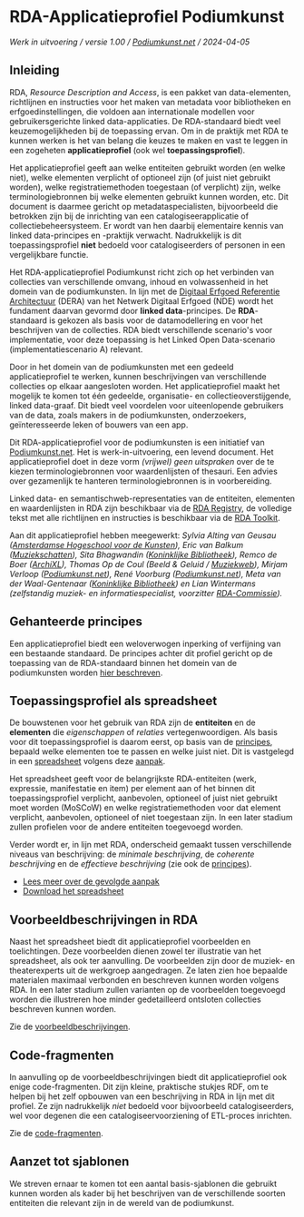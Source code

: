 # RDA-Applicatieprofiel Podiumkunst

*Werk in uitvoering / versie 1.00 / [Podiumkunst.net](https://podiumkunst.net/) / 2024-04-05* 

## Inleiding
RDA, _Resource Description and Access_, is een pakket van data-elementen, richtlijnen en instructies voor het maken van metadata voor bibliotheken en erfgoedinstellingen, die voldoen aan internationale modellen voor gebruikersgerichte linked data-applicaties. De RDA-standaard biedt veel keuzemogelijkheden bij de toepassing ervan. Om in de praktijk met RDA te kunnen werken is het van belang die keuzes te maken en vast te leggen in een zogeheten **applicatieprofiel** (ook wel **toepassingsprofiel**).

Het applicatieprofiel geeft aan welke entiteiten gebruikt worden (en welke niet), welke elementen verplicht of optioneel zijn (of juist niet gebruikt worden), welke registratiemethoden toegestaan (of verplicht) zijn, welke terminologiebronnen bij welke elementen gebruikt kunnen worden, etc. Dit document is daarmee gericht op metadataspecialisten, bijvoorbeeld  die betrokken zijn bij de inrichting van een catalogiseerapplicatie of collectiebeheersysteem. Er wordt van hen daarbij elementaire kennis van linked data-principes en -praktijk verwacht. Nadrukkelijk is dit toepassingsprofiel **niet** bedoeld voor catalogiseerders of personen in een vergelijkbare functie.

Het RDA-applicatieprofiel Podiumkunst richt zich op het verbinden van collecties van verschillende omvang, inhoud en volwassenheid in het domein van de podiumkunsten. In lijn met de [Digitaal Erfgoed Referentie Architectuur](https://netwerkdigitaalerfgoed.nl/activiteiten/dera/) (DERA) van het Netwerk Digitaal Erfgoed (NDE) wordt het fundament daarvan gevormd door **linked data**-principes. De **RDA**-standaard is gekozen als basis voor de datamodellering en voor het beschrijven van de collecties. RDA biedt verschillende scenario's voor implementatie, voor deze toepassing is het Linked Open Data-scenario (implementatiescenario A) relevant.

Door in het domein van de podiumkunsten met een gedeeld applicatieprofiel te werken, kunnen beschrijvingen van verschillende collecties op elkaar aangesloten worden. Het applicatieprofiel maakt het mogelijk te komen tot één gedeelde, organisatie- en collectieoverstijgende, linked data-graaf. Dit biedt veel voordelen voor uiteenlopende gebruikers van de data, zoals makers in de podiumkunsten, onderzoekers, geïnteresseerde leken of bouwers van een app.

Dit RDA-applicatieprofiel voor de podiumkunsten is een initiatief van [Podiumkunst.net](https://podiumkunst.net/). Het is werk-in-uitvoering, een levend document. Het applicatieprofiel doet in deze vorm *(vrijwel) geen uitspraken* over de te kiezen terminologiebronnen voor waardenlijsten of thesauri. Een advies over gezamenlijk te hanteren terminologiebronnen is in voorbereiding.

Linked data- en semantischweb-representaties van de entiteiten, elementen en waardenlijsten in RDA zijn beschikbaar via de [RDA Registry](http://www.rdaregistry.info/), de volledige tekst met alle richtlijnen en instructies is beschikbaar via de [RDA Toolkit](https://www.rdatoolkit.org/).

Aan dit applicatieprofiel hebben meegewerkt: *Sylvia Alting van Geusau ([Amsterdamse Hogeschool voor de Kunsten](https://ahk.nl/)), Eric van Balkum ([Muziekschatten](https://www.muziekschatten.nl/)), Sita Bhagwandin ([Koninklijke Bibliotheek](https://kb.nl/)), Remco de Boer ([ArchiXL](https://archixl.nl)), Thomas Op de Coul (Beeld & Geluid / [Muziekweb](https://muziekweb.nl/)), Mirjam Verloop ([Podiumkunst.net](https://podiumkunst.net/)), René Voorburg ([Podiumkunst.net](https://podiumkunst.net/)), Meta van der Waal-Gentenaar ([Koninklijke Bibliotheek](https://kb.nl/)) en Lian Wintermans (zelfstandig muziek- en informatiespecialist, voorzitter [RDA-Commissie](https://rdacommissie.home.blog/)).*

## Gehanteerde principes
Een applicatieprofiel biedt een weloverwogen inperking of verfijning van een bestaande standaard. De principes achter dit profiel gericht op de toepassing van de RDA-standaard binnen het domein van de podiumkunsten worden [hier beschreven](Principles.md).

## Toepassingsprofiel als spreadsheet
De bouwstenen voor het gebruik van RDA zijn de **entiteiten** en de **elementen** die *eigenschappen* of *relaties* vertegenwoordigen. Als basis voor dit toepassingsprofiel is daarom eerst, op basis van de [principes](Principles.md), bepaald welke elementen toe te passen en welke juist niet. Dit is vastgelegd in een [spreadsheet](./assets/RDA-AP_Podiumkunst-net.xlsx) volgens deze [aanpak](Spreadsheet.md).

Het spreadsheet geeft voor de belangrijkste RDA-entiteiten (werk, expressie, manifestatie en item) per element aan of het binnen dit toepassingsprofiel verplicht, aanbevolen, optioneel of juist niet gebruikt moet worden (MoSCoW) en welke registratiemethoden voor dat element verplicht, aanbevolen, optioneel of niet toegestaan zijn. In een later stadium zullen profielen voor de andere entiteiten toegevoegd worden.

Verder wordt er, in lijn met RDA, onderscheid gemaakt tussen verschillende niveaus van beschrijving: de *minimale beschrijving*, de *coherente beschrijving* en de *effectieve beschrijving* (zie ook de [principes](Principles.md)).

* [Lees meer over de gevolgde aanpak](Spreadsheet.md)
* [Download het spreadsheet](./assets/RDA-AP_Podiumkunst-net.xlsx)

## Voorbeeldbeschrijvingen in RDA
Naast het spreadsheet biedt dit applicatieprofiel voorbeelden en toelichtingen. Deze voorbeelden dienen zowel ter illustratie van het spreadsheet, als ook ter aanvulling. De voorbeelden zijn door de muziek- en theaterexperts uit de werkgroep aangedragen. Ze laten zien hoe bepaalde materialen maximaal verbonden en beschreven kunnen worden volgens RDA. In een later stadium zullen varianten op de voorbeelden toegevoegd worden die illustreren hoe minder gedetailleerd ontsloten collecties beschreven kunnen worden. 

Zie de [voorbeeldbeschrijvingen](rdf/examples).

## Code-fragmenten
In aanvulling op de voorbeeldbeschrijvingen biedt dit applicatieprofiel ook enige code-fragmenten. Dit zijn kleine, praktische stukjes RDF, om te helpen bij het zelf opbouwen van een beschrijving in RDA in lijn met dit profiel. Ze zijn nadrukkelijk *niet* bedoeld voor bijvoorbeeld catalogiseerders, wel voor degenen die een catalogiseervoorziening of ETL-proces inrichten.

Zie de [code-fragmenten](rdf/snippets).

## Aanzet tot sjablonen
We streven ernaar te komen tot een aantal basis-sjablonen die gebruikt kunnen worden als kader bij het beschrijven van de verschillende soorten entiteiten die relevant zijn in de wereld van de podiumkunst.

<!-- Zie de [aanzet voor de nog uit te werken sjablonen](rdf/templates). -->

